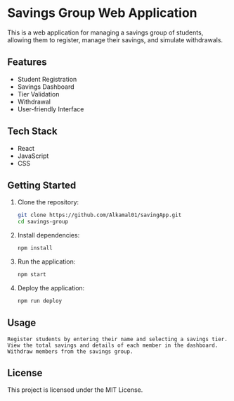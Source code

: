 # Savings Group Web Application

This is a web application for managing a savings group of students, allowing them to register, manage their savings, and simulate withdrawals.

## Features

- Student Registration
- Savings Dashboard
- Tier Validation
- Withdrawal 
- User-friendly Interface

## Tech Stack

- React
- JavaScript
- CSS

## Getting Started

1. Clone the repository:
   ```bash
   git clone https://github.com/Alkamal01/savingApp.git
   cd savings-group
   
2. Install dependencies:
    ```bash
    npm install

3. Run the application:
    ```bash
    npm start

4. Deploy the application:
    ```bash
    npm run deploy

## Usage

    Register students by entering their name and selecting a savings tier.
    View the total savings and details of each member in the dashboard.
    Withdraw members from the savings group.

## License

This project is licensed under the MIT License.
